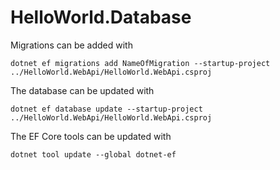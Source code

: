 ﻿# HelloWorld.Database

Migrations can be added with
```
dotnet ef migrations add NameOfMigration --startup-project ../HelloWorld.WebApi/HelloWorld.WebApi.csproj
```

The database can be updated with
```
dotnet ef database update --startup-project ../HelloWorld.WebApi/HelloWorld.WebApi.csproj
```

The EF Core tools can be updated with
```
dotnet tool update --global dotnet-ef
```
